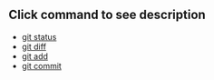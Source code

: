 ## Click command to see description

- [git status](/git_list/gitstatus.md)
- [git diff](/git_list/gitdiff.md)
- [git add](/git_list/gitadd.md)
- [git commit](/git_list/gitcommit.md)